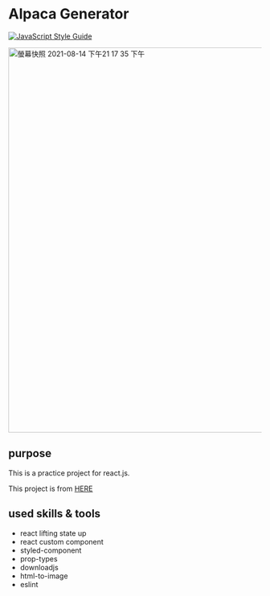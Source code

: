 # Alpaca Generator

[![JavaScript Style Guide](https://img.shields.io/badge/code_style-standard-brightgreen.svg)](https://standardjs.com)

<img width="767" alt="螢幕快照 2021-08-14 下午21 17 35 下午" src="https://user-images.githubusercontent.com/7892298/129447530-79df3dce-49ce-406a-99c5-83f2c05bd528.png">

## purpose

This is a practice project for react.js.

This project is from [HERE](https://www.codementor.io/projects/web/alpaca-image-generator-website-ce2oc0eus8)

## used skills & tools

* react lifting state up
* react custom component
* styled-component
* prop-types
* downloadjs
* html-to-image
* eslint




